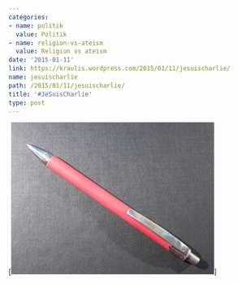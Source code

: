 ```yaml
---
categories:
- name: politik
  value: Politik
- name: religion-vs-ateism
  value: Religion vs ateism
date: '2015-01-11'
link: https://kraulis.wordpress.com/2015/01/11/jesuischarlie/
name: jesuischarlie
path: /2015/01/11/jesuischarlie/
title: '#JeSuisCharlie'
type: post
---
```

[![pen](/files/pen.png)]

